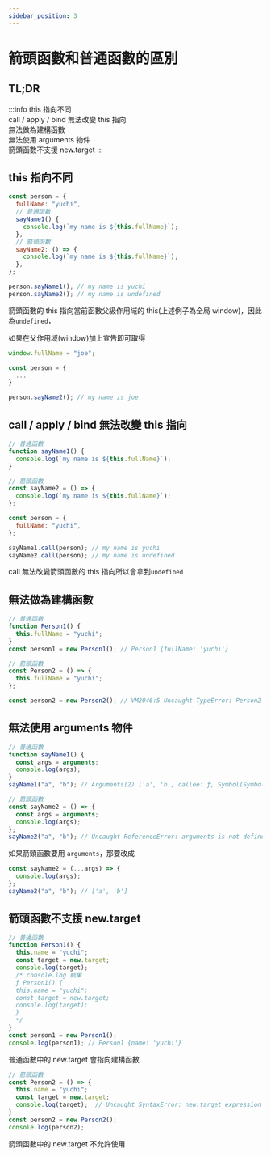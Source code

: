 ```yaml
---
sidebar_position: 3
---
```


# 箭頭函數和普通函數的區別

## TL;DR

:::info
this 指向不同  
call / apply / bind 無法改變 this 指向  
無法做為建構函數  
無法使用 arguments 物件  
箭頭函數不支援 new.target
:::

## this 指向不同

```javascript
const person = {
  fullName: "yuchi",
  // 普通函數
  sayName1() {
    console.log(`my name is ${this.fullName}`);
  },
  // 箭頭函數
  sayName2: () => {
    console.log(`my name is ${this.fullName}`);
  },
};

person.sayName1(); // my name is yuchi
person.sayName2(); // my name is undefined
```

箭頭函數的 this 指向當前函數父級作用域的 this(上述例子為全局 window)，因此為`undefined`，

如果在父作用域(window)加上宣告即可取得

```javascript
window.fullName = "joe";

const person = {
  ...
}

person.sayName2(); // my name is joe
```

## call / apply / bind 無法改變 this 指向

```javascript
// 普通函數
function sayName1() {
  console.log(`my name is ${this.fullName}`);
}

// 箭頭函數
const sayName2 = () => {
  console.log(`my name is ${this.fullName}`);
};

const person = {
  fullName: "yuchi",
};

sayName1.call(person); // my name is yuchi
sayName2.call(person); // my name is undefined
```

call 無法改變箭頭函數的 this 指向所以會拿到`undefined`

## 無法做為建構函數

```javascript
// 普通函數
function Person1() {
  this.fullName = "yuchi";
}
const person1 = new Person1(); // Person1 {fullName: 'yuchi'}

// 箭頭函數
const Person2 = () => {
  this.fullName = "yuchi";
};

const person2 = new Person2(); // VM2046:5 Uncaught TypeError: Person2 is not a constructor at <anonymous>:5:17
```

## 無法使用 arguments 物件

```javascript
// 普通函數
function sayName1() {
  const args = arguments;
  console.log(args);
}
sayName1("a", "b"); // Arguments(2) ['a', 'b', callee: ƒ, Symbol(Symbol.iterator): ƒ]

// 箭頭函數
const sayName2 = () => {
  const args = arguments;
  console.log(args);
};
sayName2("a", "b"); // Uncaught ReferenceError: arguments is not defined at sayName2 (<anonymous>:2:16)
```

如果箭頭函數要用 `arguments`，那要改成

```javascript
const sayName2 = (...args) => {
  console.log(args);
};
sayName2("a", "b"); // ['a', 'b']
```

## 箭頭函數不支援 new.target

```javascript
// 普通函數
function Person1() {
  this.name = "yuchi";
  const target = new.target;
  console.log(target);
  /* console.log 結果
  ƒ Person1() {
  this.name = "yuchi";
  const target = new.target;
  console.log(target);
  }
  */
}
const person1 = new Person1();
console.log(person1); // Person1 {name: 'yuchi'}
```

普通函數中的 new.target 會指向建構函數

```javascript
// 箭頭函數
const Person2 = () => {
  this.name = "yuchi";
  const target = new.target;
  console.log(target);  // Uncaught SyntaxError: new.target expression is not allowed here
}
const person2 = new Person2();
console.log(person2);
```

箭頭函數中的 new.target 不允許使用
